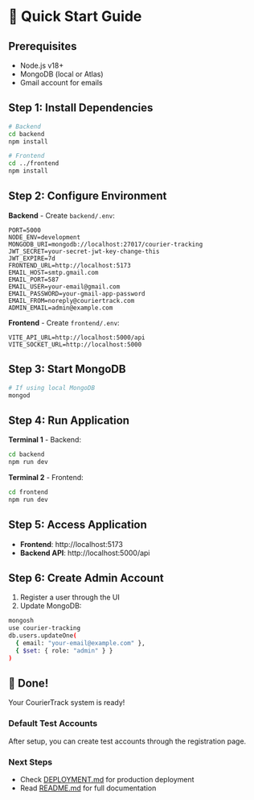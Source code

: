 # 🚀 Quick Start Guide

## Prerequisites
- Node.js v18+
- MongoDB (local or Atlas)
- Gmail account for emails

## Step 1: Install Dependencies

```bash
# Backend
cd backend
npm install

# Frontend
cd ../frontend
npm install
```

## Step 2: Configure Environment

**Backend** - Create `backend/.env`:
```env
PORT=5000
NODE_ENV=development
MONGODB_URI=mongodb://localhost:27017/courier-tracking
JWT_SECRET=your-secret-jwt-key-change-this
JWT_EXPIRE=7d
FRONTEND_URL=http://localhost:5173
EMAIL_HOST=smtp.gmail.com
EMAIL_PORT=587
EMAIL_USER=your-email@gmail.com
EMAIL_PASSWORD=your-gmail-app-password
EMAIL_FROM=noreply@couriertrack.com
ADMIN_EMAIL=admin@example.com
```

**Frontend** - Create `frontend/.env`:
```env
VITE_API_URL=http://localhost:5000/api
VITE_SOCKET_URL=http://localhost:5000
```

## Step 3: Start MongoDB

```bash
# If using local MongoDB
mongod
```

## Step 4: Run Application

**Terminal 1** - Backend:
```bash
cd backend
npm run dev
```

**Terminal 2** - Frontend:
```bash
cd frontend
npm run dev
```

## Step 5: Access Application

- **Frontend**: http://localhost:5173
- **Backend API**: http://localhost:5000/api

## Step 6: Create Admin Account

1. Register a user through the UI
2. Update MongoDB:
```bash
mongosh
use courier-tracking
db.users.updateOne(
  { email: "your-email@example.com" },
  { $set: { role: "admin" } }
)
```

## 🎉 Done!

Your CourierTrack system is ready!

### Default Test Accounts
After setup, you can create test accounts through the registration page.

### Next Steps
- Check [DEPLOYMENT.md](./DEPLOYMENT.md) for production deployment
- Read [README.md](./README.md) for full documentation
